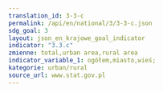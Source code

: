 ```yaml
---
translation_id: 3-3-c
permalink: /api/en/national/3/3-3-c.json
sdg_goal: 3
layout: json_en_krajowe_goal_indicator
indicator: "3.3.c"
zmienne: total,urban area,rural area
indicator_variable_1: ogółem,miasto,wieś;
kategorie: urban/rural
source_url: www.stat.gov.pl
---
```

